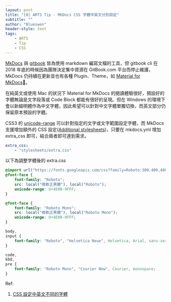 ```yaml
---
layout: post
title: "[0] ARTS Tip - MkDocs CSS 字體中英文分別設定"
subtitle: ""
author: "Blueswen"
header-style: text
tags:
    - ARTS
    - Tip
    - CSS
---
```


[MkDocs](https://www.mkdocs.org/) 與 [gitbook](https://github.com/GitbookIO/gitbook) 皆為使用 markdown 編寫文檔的工具，但 gitbook cli 在 2018 年底的時候因為團隊決定集中資源在 GitBook.com 平台而停止維護，MkDocs 仍持續在更新並也有各種 Plugin、Theme，如 [Material for MkDocs](https://squidfunk.github.io/mkdocs-material/)。

在純英文或使用 Mac 的狀況下 Material for MkDocs 的閱讀體驗很好，預設好的字體無論是文字段落或 Code Block 都能有很好的呈現。但在 Windows 的環境下會以新細明體作為中文字體，因此希望可以針對中文字體單獨切換，而英文部分仍保留原本預設的字體。

CSS3 的 [unicode-range](https://developer.mozilla.org/en-US/docs/Web/CSS/%40font-face/unicode-range) 可以針對指定的文字或文字範圍設定字體，而 MkDocs 支援增加額外的 CSS 設定([Additional stylesheets](https://squidfunk.github.io/mkdocs-material/customization/#additional-stylesheets))，只要在 mkdocs.yml 增加 extra_css 即可，結合兩者即可達到需求。

```yaml
extra_css:
    - "stylesheets/extra.css"
```

以下為調整字體後的 extra.css

```css
@import url("https://fonts.googleapis.com/css?family=Roboto:300,400,400i,700|Roboto+Mono&display=fallback");
@font-face {
	font-family: "Roboto";
	src: local("微軟正黑體"), local("Roboto");
	unicode-range: U+4E00-9FFF;
}

@font-face {
	font-family: "Roboto Mono";
	src: local("微軟正黑體"), local("Roboto Mono");
	unicode-range: U+4E00-9FFF;
}

body,
input {
	font-family: "Roboto", "Helvetica Neue", Helvetica, Arial, sans-serif;
}

code,
kbd,
pre {
	font-family: "Roboto Mono", "Courier New", Courier, monospace;
}
```

Ref:

1. [CSS 設定中英文不同的字體](https://wcc723.github.io/sass/2014/02/21/font-code-range/)
